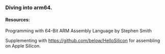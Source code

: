 ### Diving into arm64.

#### Resources:

Programming with 64-Bit ARM Assembly Language by Stephen Smith

Supplementing with https://github.com/below/HelloSilicon for assembling on Apple Silicon.
